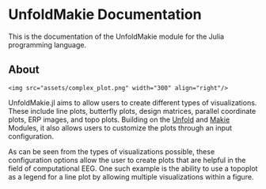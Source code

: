 # UnfoldMakie Documentation


This is the documentation of the UnfoldMakie module for the Julia programming language. 

## About

```@raw html
<img src="assets/complex_plot.png" width="300" align="right"/>
```

UnfoldMakie.jl aims to allow users to create different types of visualizations. 
These include line plots, butterfly plots, design matrices, parallel coordinate plots, ERP images, and topo plots.
Building on the [Unfold](https://github.com/unfoldtoolbox/unfold.jl/) and [Makie](https://makie.juliaplots.org/stable/) Modules, it also allows users to customize the plots through an input configuration.

As can be seen from the types of visualizations possible, these configuration options allow the user to create plots that are helpful in the field of computational EEG.
One such example is the ability to use a topoplot as a legend for a line plot by allowing multiple visualizations within a figure.

